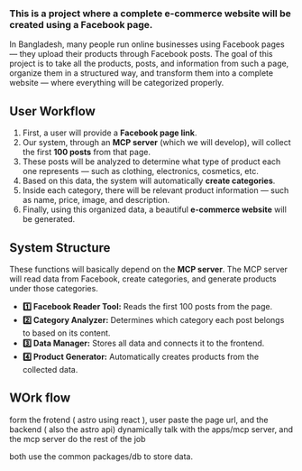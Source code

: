 ### This is a project where a **complete e-commerce website** will be created using a Facebook page.

In Bangladesh, many people run online businesses using Facebook pages — they upload their products through Facebook posts.
The goal of this project is to take all the products, posts, and information from such a page, organize them in a structured way, and transform them into a complete website — where everything will be categorized properly.

## User Workflow

1. First, a user will provide a **Facebook page link**.
2. Our system, through an **MCP server** (which we will develop), will collect the first **100 posts** from that page.
3. These posts will be analyzed to determine what type of product each one represents — such as clothing, electronics, cosmetics, etc.
4. Based on this data, the system will automatically **create categories**.
5. Inside each category, there will be relevant product information — such as name, price, image, and description.
6. Finally, using this organized data, a beautiful **e-commerce website** will be generated.

## System Structure

These functions will basically depend on the **MCP server**.
The MCP server will read data from Facebook, create categories, and generate products under those categories.

* **1️⃣ Facebook Reader Tool:** Reads the first 100 posts from the page.
* **2️⃣ Category Analyzer:** Determines which category each post belongs to based on its content.
* **3️⃣ Data Manager:** Stores all data and connects it to the frontend.
* **4️⃣ Product Generator:** Automatically creates products from the collected data.


## WOrk flow

form the frotend ( astro using react ), user paste the page url, and the backend ( also the astro api) dynamically talk with the apps/mcp server, and the mcp server do the rest of the job

both use the common packages/db to store data.

